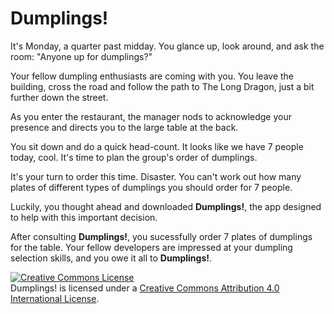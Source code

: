 Dumplings!
=========

It's Monday, a quarter past midday. You glance up, look around, and ask the room: "Anyone up for dumplings?"

Your fellow dumpling enthusiasts are coming with you. You leave the building, cross the road and follow the path to The Long Dragon, just a bit further down the street.

As you enter the restaurant, the manager nods to acknowledge your presence and directs you to the large table at the back.

You sit down and do a quick head-count. It looks like we have 7 people today, cool. It's time to plan the group's order of dumplings.

It's your turn to order this time. Disaster. You can't work out how many plates of different types of dumplings you should order for 7 people.

Luckily, you thought ahead and downloaded **Dumplings!**, the app designed to help with this important decision.

After consulting **Dumplings!**, you sucessfully order 7 plates of dumplings for the table. Your fellow developers are impressed at your dumpling selection skills, and you owe it all to **Dumplings!**.

<a rel="license" href="http://creativecommons.org/licenses/by/4.0/"><img alt="Creative Commons License" style="border-width:0" src="https://i.creativecommons.org/l/by/4.0/88x31.png" /></a><br />Dumplings! is licensed under a <a rel="license" href="http://creativecommons.org/licenses/by/4.0/">Creative Commons Attribution 4.0 International License</a>.

